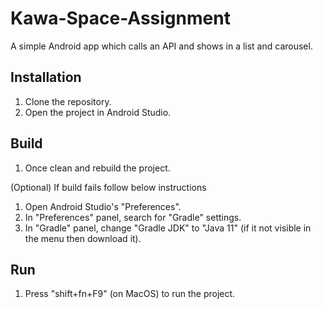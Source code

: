 # Kawa-Space-Assignment

A simple Android app which calls an API and shows in a list and carousel.

## Installation
1. Clone the repository.
2. Open the project in Android Studio.

## Build
1. Once clean and rebuild the project.

(Optional) If build fails follow below instructions
1. Open Android Studio's "Preferences".
2. In "Preferences" panel, search for "Gradle" settings.
3. In "Gradle" panel, change "Gradle JDK" to "Java 11" (if it not visible in the menu then download it).


## Run
1. Press "shift+fn+F9" (on MacOS) to run the project.
